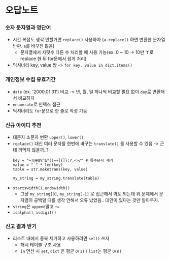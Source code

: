# 오답노트

### 숫자 문자열과 영단어
- 시간 복잡도 생각 안할거면 `replace()` 사용하자 (`a.replace()` 하면 변환한 문자열 반환. `a`를 바꾸진 않음)
    - 문자열에서 자릿수 다른 수 처리할 때 사용 가능(ex. 0 ~ 10 -> 10만 't'로 replace 한 뒤 for문에서 쉽게 처리)  
- 딕셔너리 key, value 쌍 -> `for key, value in dict.items()`

### 개인정보 수집 유효기간
- `date` (ex. '2000.01.31') 비교 -> 년, 월, 일 하나씩 비교할 필요 없이 `day`로 변환해서 비교하자
- `enumerate`로 인덱스 접근
- 딕셔너리도 `for`문으로 한 줄로 작성 가능

### 신규 아이디 추천
- 대문자 소문자 변환 `upper()`, `lower()`
- `replace()` 대신 여러 문자를 한번에 바꾸는 `translate()` 를 사용할 수 있음 -> 근데 까먹지 않을까..?
    ```
    key = "~!@#$%^&*()=+[{]}:?,<>/" # 특수문자 제거
    value = " " * len(key)
    table = str.maketrans(key, value)
    
    my_string = my_string.translate(table) 
    ```
- `startswidth()`, `endswidth()` 
    - 그냥 `my_string[0]`, `my_string[-1]` 로 접근해서 봐도 되는데 위 문제에서 문자열이 공백일 때를 생각 안해서 오류 났었음.. 대안이 있다는 것만 알아두자.
- `string`은 `append`말고 `+=`
- `isalpha()`, `isdigit()` 

### 신고 결과 받기
- 리스트 내에서 중복 제거하고 사용하려면 `set()` 쓰자
    - 해시 테이블 구조 사용
    - `in` 연산 시 `set`, `dict` 은 평균 `O(1)` / `list`는 평균 `O(n)`

